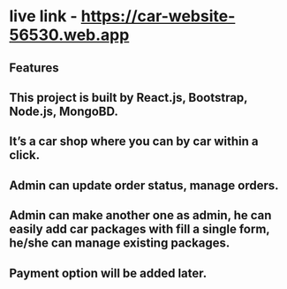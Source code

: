 

# live link - https://car-website-56530.web.app

## Features
##	This project is built by React.js, Bootstrap, Node.js, MongoBD.

##	It’s a car shop where you can by car within a click.

##	Admin can update order status, manage orders.

##	Admin can make another one as admin, he can easily add car packages with fill a single form, he/she can manage existing packages.

##	Payment option will be added later.
